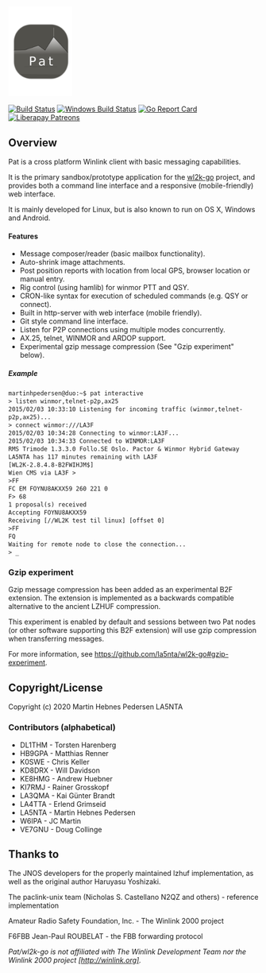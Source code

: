 <a href="http://getpat.io"><img src="https://raw.githubusercontent.com/la5nta/pat-website/gh-pages/img/logo.png" width="128" ></a>

[![Build Status](https://travis-ci.com/la5nta/pat.svg?branch=master)](https://travis-ci.com/la5nta/pat)
[![Windows Build Status](https://ci.appveyor.com/api/projects/status/tstq4suxfdmudl5l/branch/master?svg=true)](https://ci.appveyor.com/project/martinhpedersen/pat)
[![Go Report Card](https://goreportcard.com/badge/github.com/la5nta/pat)](https://goreportcard.com/report/github.com/la5nta/pat)
[![Liberapay Patreons](http://img.shields.io/liberapay/patrons/la5nta.svg?logo=liberapay)](https://liberapay.com/la5nta)

## Overview

Pat is a cross platform Winlink client with basic messaging capabilities.

It is the primary sandbox/prototype application for the [wl2k-go](https://github.com/la5nta/wl2k-go) project, and provides both a command line interface and a responsive (mobile-friendly) web interface.

It is mainly developed for Linux, but is also known to run on OS X, Windows and Android.

#### Features
* Message composer/reader (basic mailbox functionality).
* Auto-shrink image attachments.
* Post position reports with location from local GPS, browser location or manual entry.
* Rig control (using hamlib) for winmor PTT and QSY.
* CRON-like syntax for execution of scheduled commands (e.g. QSY or connect).
* Built in http-server with web interface (mobile friendly).
* Git style command line interface.
* Listen for P2P connections using multiple modes concurrently.
* AX.25, telnet, WINMOR and ARDOP support.
* Experimental gzip message compression (See "Gzip experiment" below).

##### Example
```
martinhpedersen@duo:~$ pat interactive
> listen winmor,telnet-p2p,ax25
2015/02/03 10:33:10 Listening for incoming traffic (winmor,telnet-p2p,ax25)...
> connect winmor:///LA3F
2015/02/03 10:34:28 Connecting to winmor:LA3F...
2015/02/03 10:34:33 Connected to WINMOR:LA3F
RMS Trimode 1.3.3.0 Follo.SE Oslo. Pactor & Winmor Hybrid Gateway
LA5NTA has 117 minutes remaining with LA3F
[WL2K-2.8.4.8-B2FWIHJM$]
Wien CMS via LA3F >
>FF
FC EM FOYNU8AKXX59 260 221 0
F> 68
1 proposal(s) received
Accepting FOYNU8AKXX59
Receiving [//WL2K test til linux] [offset 0]
>FF
FQ
Waiting for remote node to close the connection...
> _
```

### Gzip experiment

Gzip message compression has been added as an experimental B2F extension. The extension is implemented as a backwards compatible alternative to the ancient LZHUF compression.

This experiment is enabled by default and sessions between two Pat nodes (or other software supporting this B2F extension) will use gzip compression when transferring messages.

For more information, see <https://github.com/la5nta/wl2k-go#gzip-experiment>.

## Copyright/License

Copyright (c) 2020 Martin Hebnes Pedersen LA5NTA

### Contributors (alphabetical)

* DL1THM - Torsten Harenberg
* HB9GPA - Matthias Renner
* K0SWE - Chris Keller
* KD8DRX - Will Davidson
* KE8HMG - Andrew Huebner
* KI7RMJ - Rainer Grosskopf
* LA3QMA - Kai Günter Brandt
* LA4TTA - Erlend Grimseid
* LA5NTA - Martin Hebnes Pedersen
* W6IPA  - JC Martin
* VE7GNU - Doug Collinge

## Thanks to

The JNOS developers for the properly maintained lzhuf implementation, as well as the original author Haruyasu Yoshizaki.

The paclink-unix team (Nicholas S. Castellano N2QZ and others) - reference implementation

Amateur Radio Safety Foundation, Inc. - The Winlink 2000 project

F6FBB Jean-Paul ROUBELAT - the FBB forwarding protocol

_Pat/wl2k-go is not affiliated with The Winlink Development Team nor the Winlink 2000 project [http://winlink.org]._
